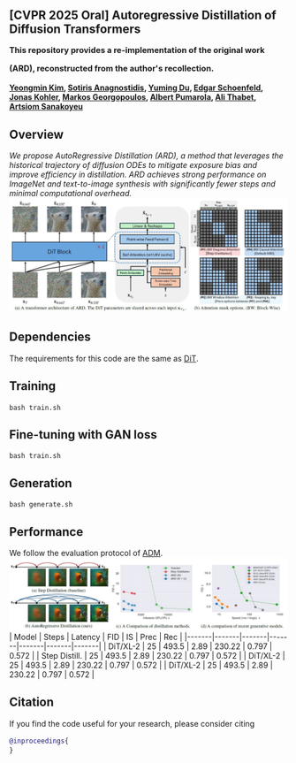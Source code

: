 ## [CVPR 2025 Oral] Autoregressive Distillation of Diffusion Transformers <br><sub><sub> This repository provides a re-implementation of the original work (ARD), reconstructed from the author's recollection. </sub></sub>
**[Yeongmin Kim](https://sites.google.com/view/yeongmin-space), [Sotiris Anagnostidis](https://sanagnos.pages.dev/), [Yuming Du](https://dulucas.github.io/), [Edgar Schoenfeld](https://edgarschnfld.github.io/), [Jonas Kohler](https://scholar.google.de/citations?user=a1rCLUMAAAAJ&hl=de), [Markos Georgopoulos](https://scholar.google.com/citations?user=id7vw0UAAAAJ&hl=en), [Albert Pumarola](https://www.albertpumarola.com/), [Ali Thabet](https://www.alithabet.com/), [Artsiom Sanakoyeu](https://gdude.de/)**  

## Overview
<i>We propose AutoRegressive Distillation (ARD), a method that leverages the historical trajectory of diffusion ODEs to mitigate exposure bias and improve efficiency in distillation. ARD achieves strong performance on ImageNet and text-to-image synthesis with significantly fewer steps and minimal computational overhead.</i>
![Teaser image](./assets/figure1.JPG)

## Dependencies
The requirements for this code are the same as [DiT](https://github.com/facebookresearch/DiT).

## Training
```
bash train.sh
```

## Fine-tuning with GAN loss
```
bash train.sh
```

## Generation
```
bash generate.sh
```

## Performance
We follow the evaluation protocol of [ADM](https://github.com/openai/guided-diffusion/tree/main/evaluations).
![Teaser image](./assets/figure2.JPG)
| Model | Steps | Latency | FID | IS | Prec | Rec | 
|-------|-------|-------|-------|-------|-------|-------|
| DiT/XL-2 | 25 | 493.5 | 2.89 | 230.22 | 0.797 | 0.572 |
| Step Distill. | 25 | 493.5 | 2.89 | 230.22 | 0.797 | 0.572 |
| DiT/XL-2 | 25 | 493.5 | 2.89 | 230.22 | 0.797 | 0.572 |
| DiT/XL-2 | 25 | 493.5 | 2.89 | 230.22 | 0.797 | 0.572 |

## Citation
If you find the code useful for your research, please consider citing
```bib
@inproceedings{
}
```
